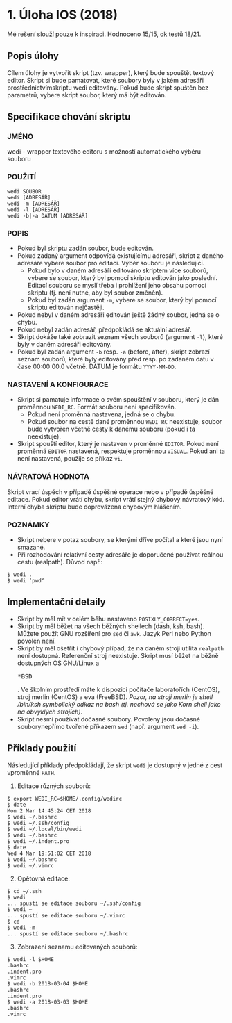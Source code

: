 # 1. Úloha IOS (2018)

Mé rešení slouží pouze k inspiraci. Hodnoceno 15/15, ok testů 18/21.


## Popis úlohy

Cílem úlohy je vytvořit skript (tzv. wrapper), který bude spouštět textový editor. Skript si bude pamatovat, které soubory byly v jakém adresáři prostřednictvímskriptu wedi editovány. Pokud bude skript spuštěn bez parametrů, vybere skript soubor, který má být editován.

## Specifikace chování skriptu

### JMÉNO

wedi - wrapper textového editoru s možností automatického výběru souboru

### POUŽITÍ

```
wedi SOUBOR
wedi [ADRESÁŘ]
wedi -m [ADRESÁŘ]
wedi -l [ADRESÁŘ]
wedi -b|-a DATUM [ADRESÁŘ]
```

### POPIS

- Pokud byl skriptu zadán soubor, bude editován.
- Pokud zadaný argument odpovídá existujícímu adresáři, skript z daného adresáře vybere soubor pro editaci. Výběr souboru je následující.
   - Pokud bylo v daném adresáři editováno skriptem více souborů, vybere se soubor, který byl pomocí skriptu editován jako poslední. Editací souboru se myslí třeba i prohlížení jeho obsahu pomocí skriptu (tj. není nutné, aby byl soubor změněn).   
   - Pokud byl zadán argument `-m`, vybere se soubor, který byl pomocí skriptu editován nejčastěji.  
- Pokud nebyl v daném adresáři editován ještě žádný soubor, jedná se o chybu.
- Pokud nebyl zadán adresář, předpokládá se aktuální adresář.
- Skript dokáže také zobrazit seznam všech souborů (argument `-l`), které byly v daném adresáři editovány.
- Pokud byl zadán argument `-b` resp. `-a` (before, after), skript zobrazí seznam souborů, které byly editovány před resp. po zadaném datu v čase 00:00:00.0 včetně. DATUM je formátu `YYYY-MM-DD`.

### NASTAVENÍ A KONFIGURACE

- Skript si pamatuje informace o svém spouštění v souboru, který je dán proměnnou `WEDI_RC`. Formát souboru není specifikován.
  - Pokud není proměnná nastavena, jedná se o chybu.
  - Pokud soubor na cestě dané proměnnou `WEDI_RC` neexistuje, soubor bude vytvořen včetně cesty k danému souboru (pokud i ta neexistuje).
- Skript spouští editor, který je nastaven v proměnné `EDITOR`. Pokud není proměnná `EDITOR` nastavená, respektuje proměnnou `VISUAL`. Pokud ani ta není nastavená, použije se příkaz `vi`.


### NÁVRATOVÁ HODNOTA

Skript vrací úspěch v případě úspěšné operace nebo v případě úspěšné editace. Pokud editor vrátí chybu, skript vrátí stejný chybový návratový kód. Interní chyba skriptu bude doprovázena chybovým hlášením.

### POZNÁMKY

- Skript nebere v potaz soubory, se kterými dříve počítal a které jsou nyní smazané.
- Při rozhodování relativní cesty adresáře je doporučené používat reálnou cestu (realpath). Důvod např.:

```
$ wedi .
$ wedi ‘pwd‘
```

## Implementační detaily

- Skript by měl mít v celém běhu nastaveno `POSIXLY_CORRECT=yes`.
- Skript by měl běžet na všech běžných shellech (dash, ksh, bash). Můžete použít GNU rozšíření pro `sed` či `awk`. Jazyk Perl nebo Python povolen není.
- Skript by měl ošetřit i chybový případ, že na daném stroji utilita `realpath` není dostupná.
Referenční stroj neexistuje. Skript musí běžet na běžně dostupných OS GNU/Linux a <pre>*BSD</pre>. Ve školním prostředí máte k dispozici počítače laboratořích (CentOS), stroj merlin (CentOS) a eva (FreeBSD). *Pozor, na stroji merlin je shell /bin/ksh symbolický odkaz na bash (tj. nechová se jako Korn shell jako na obvyklých strojích)*.
- Skript nesmí používat dočasné soubory. Povoleny jsou dočasné souborynepřímo tvořené příkazem `sed` (např. argument `sed -i`).

## Příklady použití

Následující příklady předpokládají, že skript `wedi` je dostupný v jedné z cest vproměnné `PATH`.

1. Editace různých souborů:

```
$ export WEDI_RC=$HOME/.config/wedirc
$ date
Mon 2 Mar 14:45:24 CET 2018
$ wedi ~/.bashrc
$ wedi ~/.ssh/config
$ wedi ~/.local/bin/wedi
$ wedi ~/.bashrc
$ wedi ~/.indent.pro
$ date
Wed 4 Mar 19:51:02 CET 2018
$ wedi ~/.bashrc
$ wedi ~/.vimrc
```

2. Opětovná editace:

```
$ cd ~/.ssh
$ wedi
... spustí se editace souboru ~/.ssh/config
$ wedi ~
... spustí se editace souboru ~/.vimrc
$ cd
$ wedi -m
... spustí se editace souboru ~/.bashrc
```

3. Zobrazení seznamu editovaných souborů:
```
$ wedi -l $HOME
.bashrc
.indent.pro
.vimrc
$ wedi -b 2018-03-04 $HOME
.bashrc
.indent.pro
$ wedi -a 2018-03-03 $HOME
.bashrc
.vimrc
```
